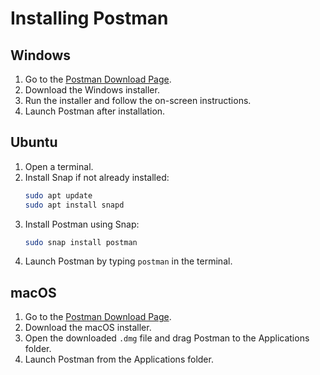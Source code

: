 # Installing Postman

## Windows
1. Go to the [Postman Download Page](https://www.postman.com/downloads/).
2. Download the Windows installer.
3. Run the installer and follow the on-screen instructions.
4. Launch Postman after installation.

## Ubuntu
1. Open a terminal.
2. Install Snap if not already installed:
    ```bash
    sudo apt update
    sudo apt install snapd
    ```
3. Install Postman using Snap:
    ```bash
    sudo snap install postman
    ```
4. Launch Postman by typing `postman` in the terminal.

## macOS
1. Go to the [Postman Download Page](https://www.postman.com/downloads/).
2. Download the macOS installer.
3. Open the downloaded `.dmg` file and drag Postman to the Applications folder.
4. Launch Postman from the Applications folder.
